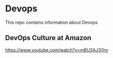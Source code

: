# Devops
This repo contains information about Devops
## DevOps Culture at Amazon
https://www.youtube.com/watch?v=mBU3AJ3j1rg
